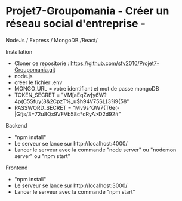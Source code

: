 # Projet7-Groupomania - Créer un réseau social d'entreprise -

NodeJs / Express / MongoDB /React/

Installation 
- Cloner ce repositorie : https://github.com/sfv2010/Projet7-Groupomania.git
- node.js
- créer le fichier .env 
- MONGO_URL = votre identifiant et mot de passe mongoDB
- TOKEN_SECRET = "VM[aEqZw[y6W?4p(C5Sfuy(8&2CpzT%_u$h94V75SL{3?i9{58"
- PASSWORD_SECRET = "Mv9s^QW7{T6e(-|Gfjs/3=72u8Qx9VFVb58c*cRyA>D2d92#"

Backend
- "npm install"
- Le serveur se lance sur http://localhost:4000/
- Lancer le serveur avec la commande "node server" ou "nodemon server" ou "npm start"

Frontend
- "npm install"
- Le serveur se lance sur http://localhost:3000/
- Lancer le serveur avec la commande "npm start"
